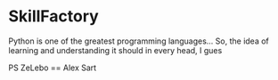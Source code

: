 # SkillFactory
Python is one of the greatest programming languages...
So, the idea of learning and understanding it should in every head, I gues

PS
ZeLebo == Alex Sart
